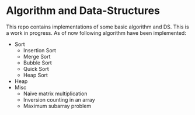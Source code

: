 # Algorithm and Data-Structures

This repo contains implementations of some basic algorithm and DS. This is a work in progress.
As of now following algorithm have been implemented:

* Sort
  * Insertion Sort
  * Merge Sort
  * Bubble Sort
  * Quick Sort
  * Heap Sort
* Heap
* Misc
  * Naive matrix multiplication
  * Inversion counting in an array
  * Maximum subarray problem

